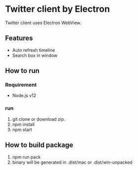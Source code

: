 # Twitter client by Electron
Twitter client uses Electron WebView.

## Features
- Auto refresh timeline
- Search box in window

## How to run
### Requirement
- Node.js v12

### run
1. git clone or download zip.
1. npm install
1. npm start

## How to build package
1. npm run pack
1. binary will be generated in .dist/mac or .dist/win-unpacked
